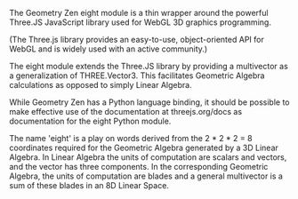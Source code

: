 The Geometry Zen eight module is a thin wrapper around the powerful Three.JS JavaScript library used
for WebGL 3D graphics programming. 

(The Three.js library provides an easy-to-use, object-oriented API for WebGL and is widely used with an active community.)

The eight module extends the Three.JS library by providing a multivector as a generalization of THREE.Vector3. This facilitates Geometric Algebra calculations as 
opposed to simply Linear Algebra.

While Geometry Zen has a Python language binding, it should be possible to make effective use of the documentation at threejs.org/docs as documentation for the eight Python module.

The name 'eight' is a play on words derived from the 2 * 2 * 2 = 8 coordinates required for the Geometric Algebra generated by a 3D Linear Algebra. In Linear Algebra the units of computation are scalars and vectors, and the vector has three components. In the corresponding Geometric Algebra, the units of computation are blades and a general multivector is a sum of these blades in an 8D Linear Space.
